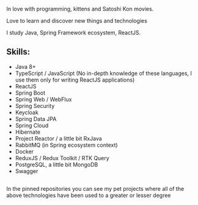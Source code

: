 In love with programming, kittens and Satoshi Kon movies. 

Love to learn and discover new things and technologies

I study Java, Spring Framework ecosystem, ReactJS.

## Skills:
- Java 8+
- TypeScript / JavaScript (No in-depth knowledge of these languages, I use them only for writing ReactJS applications)
- ReactJS
- Spring Boot
- Spring Web / WebFlux
- Spring Security
- Keycloak
- Spring Data JPA
- Spring Cloud
- Hibernate
- Project Reactor / a little bit RxJava
- RabbitMQ (in Spring ecosystem context)
- Docker
- ReduxJS / Redux Toolkit / RTK Query
- PostgreSQL, a little bit MongoDB
- Swagger
##

In the pinned repositories you can see my pet projects where all of the above technologies have been used to a greater or lesser degree
